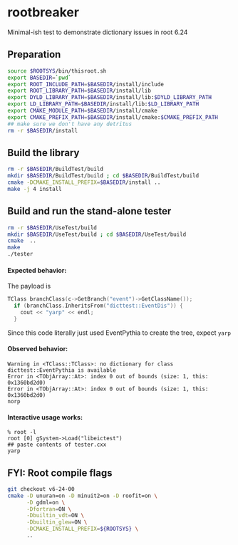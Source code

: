 # rootbreaker
Minimal-ish test to demonstrate dictionary issues in root 6.24

## Preparation
```sh
source $ROOTSYS/bin/thisroot.sh
export BASEDIR=`pwd`
export ROOT_INCLUDE_PATH=$BASEDIR/install/include
export ROOT_LIBRARY_PATH=$BASEDIR/install/lib
export DYLD_LIBRARY_PATH=$BASEDIR/install/lib:$DYLD_LIBRARY_PATH
export LD_LIBRARY_PATH=$BASEDIR/install/lib:$LD_LIBRARY_PATH
export CMAKE_MODULE_PATH=$BASEDIR/install/cmake
export CMAKE_PREFIX_PATH=$BASEDIR/install/cmake:$CMAKE_PREFIX_PATH
## make sure we don't have any detritus
rm -r $BASEDIR/install
```

## Build the library
```sh
rm -r $BASEDIR/BuildTest/build
mkdir $BASEDIR/BuildTest/build ; cd $BASEDIR/BuildTest/build
cmake -DCMAKE_INSTALL_PREFIX=$BASEDIR/install ..
make -j 4 install
```

## Build and run the stand-alone tester
```sh
rm -r $BASEDIR/UseTest/build
mkdir $BASEDIR/UseTest/build ; cd $BASEDIR/UseTest/build
cmake  ..
make
./tester
```

#### Expected behavior:
The payload is
```c++
TClass branchClass(c->GetBranch("event")->GetClassName());
  if (branchClass.InheritsFrom("dicttest::EventDis")) {
    cout << "yarp" << endl;
  }
```
Since this code literally just used EventPythia to create the tree, expect `yarp`

#### Observed behavior:
```
Warning in <TClass::TClass>: no dictionary for class dicttest::EventPythia is available
Error in <TObjArray::At>: index 0 out of bounds (size: 1, this: 0x1360bd2d0)
Error in <TObjArray::At>: index 0 out of bounds (size: 1, this: 0x1360bd2d0)
norp
```

#### Interactive usage works:
```
% root -l
root [0] gSystem->Load("libeictest")
## paste contents of tester.cxx
yarp
```

## FYI: Root compile flags
```sh
git checkout v6-24-00
cmake -D unuran=on -D minuit2=on -D roofit=on \
      -D gdml=on \
      -Dfortran=ON \
      -Dbuiltin_vdt=ON \
      -Dbuiltin_glew=ON \
      -DCMAKE_INSTALL_PREFIX=${ROOTSYS} \
      ..
```
